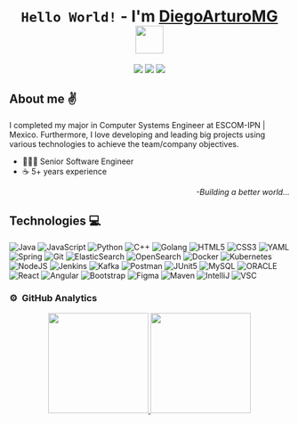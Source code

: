 <div align="center">
    <h1 align="center"><code>Hello World!</code> - I'm <a href="https://diegoarturomg.github.io/">DiegoArturoMG</a> <img src="https://media.giphy.com/media/v1.Y2lkPTc5MGI3NjExYWdlYnF6d2Ryc3ltYjdod21vZTJ5c2E3eDJ5b29iNWlvM3poZzFtOCZlcD12MV9pbnRlcm5hbF9naWZfYnlfaWQmY3Q9cw/HqcfJIVjVObbMNPCJd/giphy.gif" width="50"/></h1>
</div>

<p align="center">
    <a href="https://youtube.com/diegoarturo2121?sub_confirmation=1"><img src="https://img.shields.io/youtube/channel/subscribers/UCtYkhkicpGp6672MoXqdzRg?style=social"/></a>
    <a href="https://diegoarturomg.github.io"><img src="https://img.shields.io/github/followers/diegoarturomg?style=social"/></a>
    <a href="https://www.linkedin.com/in/diegoarturomg"><img src="https://img.shields.io/badge/LinkedIn-blue?style=flat&logo=linkedin&logoColor=white&labelColor=blue"/></a>
    <!--<a href="https://diegoarturomg.github.io"><img src="https://img.shields.io/badge/Github%20page-black?logo=github"/></a>-->
</p>

<!--
[![YouTube Channel Subscribers](https://img.shields.io/youtube/channel/subscribers/UCtYkhkicpGp6672MoXqdzRg?style=social)](https://youtube.com/diegoarturo2121?sub_confirmation=1)
[![GitHub followers](https://img.shields.io/github/followers/diegoarturomg?style=social)](https://github.com/DiegoArturoMG)
[![Linkedin](https://img.shields.io/badge/LinkedIn-blue?style=flat&logo=linkedin&logoColor=white&labelColor=blue)](https://www.linkedin.com/in/diegoarturomg)
-->

## About me ✌️
I completed my major in Computer Systems Engineer at ESCOM-IPN | Mexico. Furthermore, I love developing and leading big projects using various technologies to achieve the team/company objectives.
- 👩🏻‍💻 Senior Software Engineer
- ☕ 5+ years experience

<div align="right">
    <i>-Building a better world...</i>
</div>

## Technologies 💻
![Java](https://img.shields.io/badge/Java-%23ED8B00?logo=openjdk)
![JavaScript](https://img.shields.io/badge/JavaScript-grey?logo=javascript)
![Python](https://img.shields.io/badge/Python-%2340749F?logo=python&logoColor=%23FFDD54)
![C++](https://img.shields.io/badge/C%2B%2B-%23004283?logo=C%2B%2B)
![Golang](https://img.shields.io/badge/GO-%2308AFD8?logo=GO&logoColor=white)
![HTML5](https://img.shields.io/badge/HTML-%23E34F26?logo=html5&logoColor=white)
![CSS3](https://img.shields.io/badge/CSS3-%231572B6?logo=css3)
![YAML](https://img.shields.io/badge/YAML-%23FFFFFF?logo=yaml&logoColor=%23323232)
![Spring](https://img.shields.io/badge/Spring-%236DB33F?logo=SPRING&logoColor=white)
![Git](https://img.shields.io/badge/Git-%23473608?logo=git&logoColor=%23E44C30%20)
![ElasticSearch](https://img.shields.io/badge/ElasticSearch-%2342C0B3?logo=elasticsearch&logoColor=%23F4BF20)
![OpenSearch](https://img.shields.io/badge/OpenSearch-%23084161?logo=opensearch&logoColor=%23BBDAEC)
![Docker](https://img.shields.io/badge/Docker-%230894E3?logo=docker&logoColor=white)
![Kubernetes](https://img.shields.io/badge/Kubernetes-%233871E6?logo=kubernetes&logoColor=white)
![NodeJS](https://img.shields.io/badge/NodeJs-%236DA55F?logo=node.js&logoColor=white)
![Jenkins](https://img.shields.io/badge/Jenkins-%23F43A36?logo=jenkins&logoColor=white)
![Kafka](https://img.shields.io/badge/Kafka-%232A2627?logo=ApacheKafka&logoColor=white)
![Postman](https://img.shields.io/badge/Postman-%23FF6C37?logo=postman&logoColor=white)
![JUnit5](https://img.shields.io/badge/JUnit5-%232CA467?logo=junit5&logoColor=white)
![MySQL](https://img.shields.io/badge/MySQL-%23087699?logo=mysql&logoColor=white)
![ORACLE](https://img.shields.io/badge/Oracle-%23EF0F0F?logo=oracle&logoColor=white)
![React](https://img.shields.io/badge/React-%2320232A?logo=react&logoColor=%2308D9FF)
![Angular](https://img.shields.io/badge/Angular-%23C50836?logo=angular&logoColor=white)
![Bootstrap](https://img.shields.io/badge/Bootstrap-%230D1117?logo=Bootstrap&logoColor=%237D57B5)
![Figma](https://img.shields.io/badge/Figma-%230B0923?logo=figma)
![Maven](https://img.shields.io/badge/Maven-%23EC6C27?logo=apachemaven&logoColor=white)
![IntelliJ](https://img.shields.io/badge/IntelliJ%20IDEA-%23080808?logo=IntelliJIDEA&logoColor=white)
![VSC](https://img.shields.io/badge/VSC-%230078D7?logo=visualstudiocode&logoColor=white)

<!--
## Connect with me:

<p align = "center">

[<img src="https://img.shields.io/badge/twitter-%231DA1F2.svg?&style=for-the-badge&logo=twitter&logoColor=white&color=black" />](https://twitter.com/themlphdstudent) 
[<img src="https://img.shields.io/badge/linkedin-%2312100E.svg?&style=for-the-badge&logo=linkedin&logoColor=white&color=black" />](https://www.linkedin.com/in/durgeshsamariya/)
</p>-->




### ⚙️ &nbsp;GitHub Analytics

<p align="center">
<a href="https://github.com/DiegoArturoMG">
  <img height="180em" src="https://github-readme-stats-eight-theta.vercel.app/api?username=DiegoArturoMG&show_icons=true&theme=algolia&include_all_commits=true&count_private=true"/>
  <img height="180em" src="https://github-readme-stats-eight-theta.vercel.app/api/top-langs/?username=DiegoArturoMG&layout=compact&langs_count=8&theme=algolia"/>
</a>
</p>
